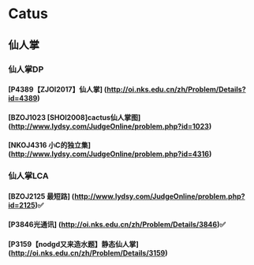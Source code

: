 # Catus

## 仙人掌

### 仙人掌DP

#### [P4389【ZJOI2017】仙人掌] (http://oi.nks.edu.cn/zh/Problem/Details?id=4389)

#### [BZOJ1023 [SHOI2008]cactus仙人掌图] (http://www.lydsy.com/JudgeOnline/problem.php?id=1023)

#### [NKOJ4316 小C的独立集] (http://www.lydsy.com/JudgeOnline/problem.php?id=4316)

### 仙人掌LCA

#### [BZOJ2125 最短路] (http://www.lydsy.com/JudgeOnline/problem.php?id=2125):white_check_mark:

#### [P3846光通讯] (http://oi.nks.edu.cn/zh/Problem/Details/3846):white_check_mark:

#### [P3159【nodgd又来造水题】静态仙人掌] (http://oi.nks.edu.cn/zh/Problem/Details/3159)
